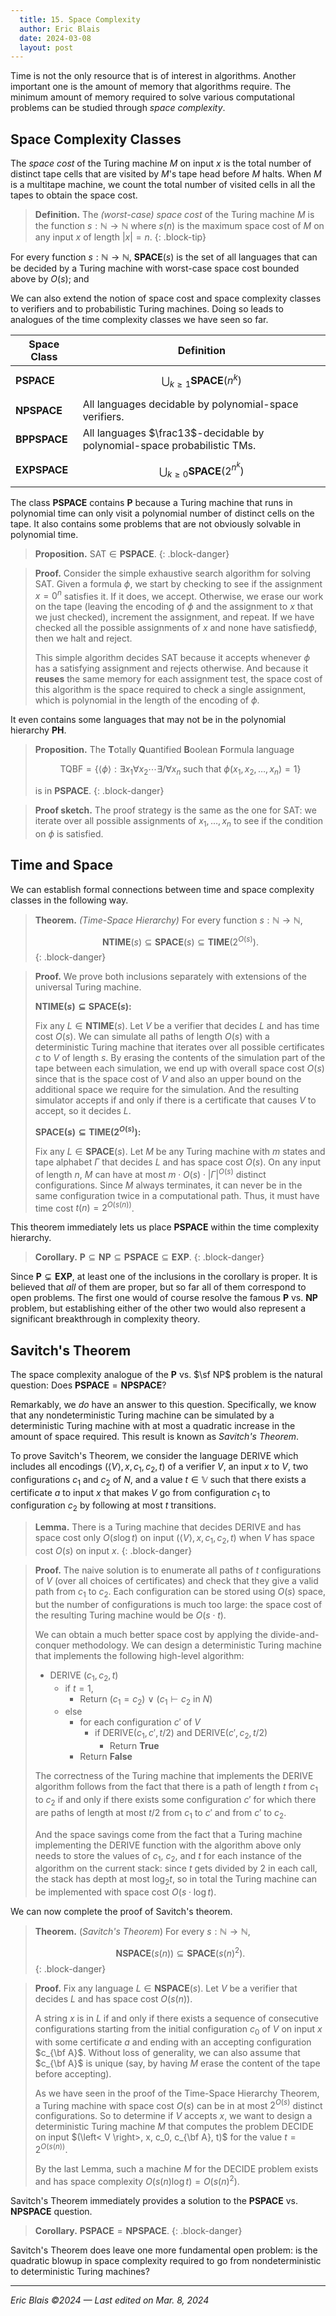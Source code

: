 ```yaml
---
  title: 15. Space Complexity
  author: Eric Blais
  date: 2024-03-08
  layout: post
---
```


Time is not the only resource that is of interest in algorithms. Another important one is the amount of memory that algorithms require. 
The minimum amount of memory required to solve various computational problems can be studied through _space complexity_.


## Space Complexity Classes

The _space cost_ of the Turing machine $M$ on input $x$ is the total number of distinct tape cells that are visited by $M$'s tape head before $M$ halts. When $M$ is a multitape machine, we count the total number of visited cells in all the tapes to obtain the space cost.

> **Definition.**
> The _(worst-case) space cost_ of the Turing machine $M$ is the function $s : \mathbb{N} \to \mathbb{N}$ where $s(n)$ is the maximum space cost of $M$ on any input $x$ of length $|x| = n$.
{: .block-tip}

For every function $s : \mathbb{N} \to \mathbb{N}$, 
$\mathbf{SPACE}(s)$ is the set of all languages that can be decided by a Turing machine with worst-case space cost bounded above by $O(s)$; and

We can also extend the notion of space cost and space complexity classes to verifiers and to probabilistic Turing machines.
Doing so leads to analogues of the time complexity classes we have seen so far.


Space Class             | Definition
---                     | ---
$\mathbf{PSPACE}$   	| $$\bigcup_{k \ge 1} \mathbf{SPACE}(n^k)$$ 
$\mathbf{NPSPACE}$   	| All languages decidable by polynomial-space verifiers.
$\mathbf{BPPSPACE}$   	| All languages $\frac13$-decidable by polynomial-space probabilistic TMs.
$\mathbf{EXPSPACE}$  	| $$\bigcup_{k \ge 0} \mathbf{SPACE}(2^{n^k})$$


The class $\mathbf{PSPACE}$ contains $\mathbf{P}$ because a Turing machine that runs in polynomial time can only visit a polynomial number of distinct cells on the tape.
It also contains some problems that are not obviously solvable in polynomial time.

> **Proposition.**
> $\textsf{SAT} \in \mathbf{PSPACE}$.
{: .block-danger}

> **Proof.**
> Consider the simple exhaustive search algorithm for solving $\textsf{SAT}$. 
> Given a formula $\phi$, we start by checking to see if the assignment $x = 0^n$ satisfies it.
> If it does, we accept.
> Otherwise, we erase our work on the tape (leaving the encoding of $\phi$ and the assignment to $x$ that we just checked), increment the assignment, and repeat.
> If we have checked all the possible assignments of $x$ and none have satisfied$\phi$, then we halt and reject.
> 
> This simple algorithm decides $\textsf{SAT}$ because it accepts whenever $\phi$ has a satisfying assignment and rejects otherwise.
> And because it **reuses** the same memory for each assignment test, the space cost of this algorithm is the space required to check a single assignment, which is polynomial in the length of the encoding of $\phi$.

It even contains some languages that may not be in the polynomial hierarchy $\mathbf{PH}$.

> **Proposition.**
> The **T**otally **Q**uantified **B**oolean **F**ormula language
> 
> $$\textsf{TQBF} = \{ \left< \phi \right> : \exists x_1 \forall x_2 \cdots \exists/\forall x_n \mbox{ such that } \phi(x_1,x_2,\ldots,x_n) = 1\}$$
> 
> is in $\mathbf{PSPACE}$.
{: .block-danger}

> **Proof sketch.**
> The proof strategy is the same as the one for $\textsf{SAT}$: we iterate over all possible assignments of $x_1,\ldots,x_n$ to see if the condition on $\phi$ is satisfied.



## Time and Space

We can establish formal connections between time and space complexity classes in the following way.

> **Theorem.** _(Time-Space Hierarchy)_
> For every function $s : \mathbb{N} \to \mathbb{N}$, 
> 
> $$
> \mathbf{NTIME}(s) \subseteq \mathbf{SPACE}(s) \subseteq \mathbf{TIME}(2^{O(s)}).
> $$
{: .block-danger}

> **Proof.**
> We prove both inclusions separately with extensions of the universal Turing machine.
> 
> **$\mathbf{NTIME}(s) \subseteq \mathbf{SPACE}(s)$:**
> 
> Fix any $L \in \mathbf{NTIME}(s)$.
> Let $V$ be a verifier that decides $L$ and has time cost $O(s)$. 
> We can simulate all paths of length $O(s)$ with a deterministic Turing machine that iterates over all possible certificates $c$ to $V$ of length $s$.
> By erasing the contents of the simulation part of the tape between each simulation, we end up with overall space cost $O(s)$ since that is the space cost of $V$ and also an upper bound on the additional space we require for the simulation.
> And the resulting simulator accepts if and only if there is a certificate that causes $V$ to accept, so it decides $L$.
> 
> **$\mathbf{SPACE}(s) \subseteq \mathbf{TIME}(2^{O(s)})$:**
> 
> Fix any $L \in \mathbf{SPACE}(s)$.
> Let $M$ be any Turing machine with $m$ states and tape alphabet $\Gamma$ that decides $L$ and has space cost $O(s)$. 
> On any input of length $n$, $M$ can have at most 
> $m \cdot O(s) \cdot |\Gamma|^{O(s)}$ distinct configurations. 
> Since $M$ always terminates, it can never be in the same configuration twice in a computational path. 
> Thus, it must have time cost $t(n) = 2^{O(s(n))}$.


This theorem immediately lets us place $\mathbf{PSPACE}$ within the time complexity hierarchy.

> **Corollary.**
> $\mathbf{P} \subseteq \mathbf{NP} \subseteq \mathbf{PSPACE} \subseteq \mathbf{EXP}$.
{: .block-danger}

Since $\mathbf{P} \subsetneq \mathbf{EXP}$, at least one of the inclusions in the corollary is proper. It is believed that _all_ of them are proper, but so far all of them correspond to open problems. The first one would of course resolve the famous $\mathbf{P}$ vs. $\mathbf{NP}$ problem, but establishing either of the other two would also represent a significant breakthrough in complexity theory.


## Savitch's Theorem

The space complexity analogue of the $\mathbf{P}$ vs. $\sf NP$ problem is the natural question: Does $\mathbf{PSPACE} = \mathbf{NPSPACE}$? 

Remarkably, we _do_ have an answer to this question. Specifically, we know that any nondeterministic Turing machine can be simulated by a deterministic Turing machine with at most a quadratic increase in the amount of space required. This result is known as _Savitch's Theorem_.

To prove Savitch's Theorem, we consider the language DERIVE which includes all encodings $(\left< V \right>, x, c_1, c_2, t)$ of a verifier $V$, an input $x$ to $V$, two configurations $c_1$ and $c_2$ of $N$, and a value $t \in \mathbb{V}$ such that there exists a certificate $a$ to input $x$ that makes $V$ go from configuration $c_1$ to configuration $c_2$ by following at most $t$ transitions. 

> **Lemma.**
> There is a Turing machine that decides DERIVE and has  space cost only $O(s \log t)$ on input $(\left< V \right>, x, c_1, c_2, t)$ when $V$ has space cost $O(s)$ on input $x$.
{: .block-danger}

> **Proof.**
> The naive solution is to enumerate all paths of $t$ configurations of $V$ (over all choices of certificates) and check that they give a valid path from $c_1$ to $c_2$. Each configuration can be stored using $O(s)$ space, but the number of configurations is much too large: the space cost of the resulting Turing machine would be $O( s \cdot t)$.
> 
> We can obtain a much better space cost by applying the divide-and-conquer methodology. We can design a deterministic Turing machine that implements the following high-level algorithm:
> 
> * DERIVE $(c_1,c_2,t)$
>   * if $t=1$,
>     * Return ($c_1 = c_2)$ $\vee$ $(c_1 \vdash c_2$ in $N$)
>   * else
>     * for each configuration $c'$ of $V$
>       - if DERIVE$(c_1,c',t/2)$ and DERIVE$(c',c_2,t/2)$
>         * Return **True**
>     * Return **False**
> 
> The correctness of the Turing machine that implements the DERIVE algorithm follows from the fact that there is a path of length $t$ from $c_1$ to $c_2$ if and only if there exists some configuration $c'$ for which there are paths of length at most $t/2$ from $c_1$ to $c'$ and from $c'$ to $c_2$.
> 
> And the space savings come from the fact that a Turing machine implementing the DERIVE function with the algorithm above only needs to store the values of $c_1$, $c_2$, and $t$ for each instance of the algorithm on the current stack: since $t$ gets divided by $2$ in each call, the stack has depth at most $\log_2 t$, so in total the Turing machine can be implemented with space cost $O(s \cdot \log t)$.

We can now complete the proof of Savitch's theorem.

> **Theorem.** (_Savitch's Theorem_)
> For every $s : \mathbb{N} \to \mathbb{N}$,
> 
> $$
> \mathbf{NSPACE}\big(s(n)\big) \subseteq \mathbf{SPACE}\big(s(n)^2\big).
> $$
{: .block-danger}

> **Proof.**
> Fix any language $L \in \mathbf{NSPACE}(s)$.
> Let $V$ be a verifier that decides $L$ and has space cost $O(s(n))$.
> 
> A string $x$ is in $L$ if and only if there exists a sequence of consecutive configurations starting from the initial configuration $c_0$ of $V$ on input $x$ with some certificate $a$ and ending with an accepting configuration $c_{\bf A}$. 
> Without loss of generality, we can also assume that $c_{\bf A}$ is unique (say, by having $M$ erase the content of the tape before accepting).
> 
> As we have seen in the proof of the Time-Space Hierarchy Theorem, a Turing machine with space cost $O(s)$ can be in at most $2^{O(s)}$ distinct configurations. 
> So to determine if $V$ accepts $x$, we want to design a deterministic Turing machine $M$ that computes the problem DECIDE on input $(\left< V \right>, x, c_0, c_{\bf A}, t)$ for the value $t = 2^{O(s(n))}$.
> 
> By the last Lemma, such a machine $M$ for the DECIDE problem exists and has space complexity $O( s(n) \log t) = O(s(n)^2)$.

Savitch's Theorem immediately provides a solution to the $\mathbf{PSPACE}$ vs. $\mathbf{NPSPACE}$ question.

> **Corollary.**
> $\mathbf{PSPACE} = \mathbf{NPSPACE}.$
{: .block-danger}

Savitch's Theorem does leave one more fundamental open problem: is the quadratic blowup in space complexity required to go from nondeterministic to deterministic Turing machines? 



-----

_Eric Blais &copy;2024 &mdash; Last edited on Mar. 8, 2024_

